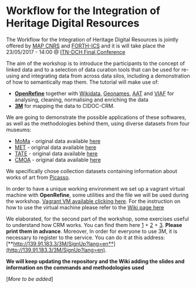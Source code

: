# Workflow for the Integration of Heritage Digital Resources


The Workflow for the Integration of Heritage Digital Resources is jointly offered by [MAP CNRS](http://map.cnrs.fr) and [FORTH-ICS](http://www.ics.forth.gr/) and it is will take place the 23/05/2017 - 14:00 @ [ITN-DCH Final Conference](http://digitalheritage2017.eu)

The aim of the workshop is to introduce the participants to the concept of linked data and to a selection of data curation tools that can be used for re-using and integrating data from across data silos, including a demonstration of how to semantically map them.
The tutorial will make use of: 

* [**OpenRefine**](http://openrefine.org) together with [Wikidata](https://www.wikidata.org/wiki/Q5593), [Geonames](http://www.geonames.org), [AAT](http://www.getty.edu/research/tools/vocabularies/aat/) and [VIAF](http://viaf.org) for analysing, cleaning, normalising and enriching the data
* [**3M**](http://139.91.183.3/3M/) for mapping the data to CIDOC-CRM.

We are going to demonstrate the possible applications of these softwares, as well as the methodologies behind them, using diverse datasets from four museums:

* [MoMa](https://www.moma.org) - original data available [here](https://github.com/MuseumofModernArt/collection)
* [MET](http://www.metmuseum.org) - original data available [here](https://github.com/metmuseum/openaccess)
* [TATE](http://www.tate.org.uk) - original data available [here](https://github.com/tategallery/collection)
* [CMOA](http://cmoa.org) - original data available [here](https://github.com/cmoa/collection)

We specifically chose collection datasets containing information about works of art from [Picasso](https://en.wikipedia.org/wiki/Pablo_Picasso).
 
In order to have a unique working environment we set up a vagrant virtual machine with **OpenRefine**, some utilities and the file we will be used during the workshop.
[Vagrant VM available clicking here](https://github.com/ncarboni/ITNDCH_workshop/releases). For the instruction on how to use the virtual machine please refer to the [Wiki page here](https://github.com/ncarboni/ITNDCH_workshop/wiki/Virtual-Machine)

We elaborated, for the second part of the workshop, some exercises useful to understand how CRM works. You can find them here [1](https://github.com/ncarboni/ITNDCH_workshop/raw/master/Exercises/3.%20CRM%20Overview%20Exercises.xlsx) + [2](https://github.com/ncarboni/ITNDCH_workshop/raw/master/Exercises/4.%20Conceptual%20Mapping%20Example_Exercise%20Sheet%20CMOA.docx) + [3](https://github.com/ncarboni/ITNDCH_workshop/raw/master/Exercises/4.%20Conceptual%20Mapping%20Example_Exercise%20Sheet%20MOMA.docx). **Please print them in advance**.
Moreover, In order for everyone to use 3M, it is necessary to register to the service. You can do it at this address: [**http://139.91.183.3/3M/SignUp?lang=en**](http://139.91.183.3/3M/SignUp?lang=en). 

**We will keep updating the repository and the Wiki adding the slides and information on the commands and methodologies used**


[*More to be added*]
